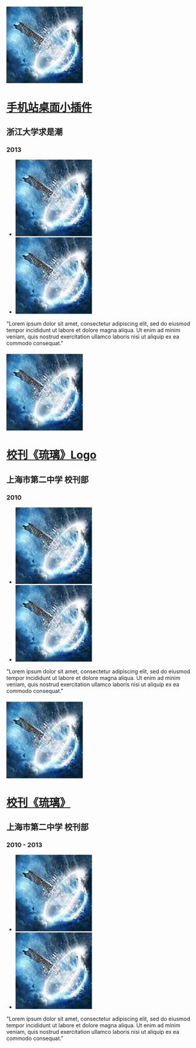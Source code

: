 #### ![Thumbnail](img/avatar.jpg)
# [手机站桌面小插件](designs/qscmobile-widget)
## 浙江大学求是潮
### 2013
- ![temp1](img/avatar.jpg)
- ![temp2](img/avatar.jpg)

"Lorem ipsum dolor sit amet, consectetur adipiscing elit, sed do eiusmod tempor incididunt ut labore et dolore magna aliqua. Ut enim ad minim veniam, quis nostrud exercitation ullamco laboris nisi ut aliquip ex ea commodo consequat."

#### ![Thumbnail](img/avatar.jpg)
# [校刊《琉璃》Logo](designs/the-brilliance-logo)
## 上海市第二中学 校刊部
### 2010
- ![temp1](img/avatar.jpg)
- ![temp2](img/avatar.jpg)

"Lorem ipsum dolor sit amet, consectetur adipiscing elit, sed do eiusmod tempor incididunt ut labore et dolore magna aliqua. Ut enim ad minim veniam, quis nostrud exercitation ullamco laboris nisi ut aliquip ex ea commodo consequat."

#### ![Thumbnail](img/avatar.jpg)
# [校刊《琉璃》](designs/the-brilliance)
## 上海市第二中学 校刊部
### 2010 - 2013
- ![temp1](img/avatar.jpg)
- ![temp2](img/avatar.jpg)

"Lorem ipsum dolor sit amet, consectetur adipiscing elit, sed do eiusmod tempor incididunt ut labore et dolore magna aliqua. Ut enim ad minim veniam, quis nostrud exercitation ullamco laboris nisi ut aliquip ex ea commodo consequat."